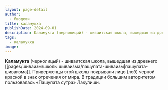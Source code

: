 ```yaml
---
layout: page-detail
author:
  - Яшодеви
title: каламукха
publishDate: 2024-09-01
description: Каламукта (чернолицый) - шиваитская школа, вышедшая из древнего пашупата-шиваизма. Приверженцы этой школы покрывали лицо (лоб) черной краской в знак отречения от мира. В традиции большим авторитетом пользовалась «Пашупата-сутра» Лакулиши.
tags:
  - каламукха
image:
---
```

**Каламукта** (чернолицый) - шиваитская школа, вышедшая из древнего [[pages/шиваизм/школы шиваизма/пашупата-шиваизм|пашупата-шиваизма]]. Приверженцы этой школы покрывали лицо (лоб) черной краской в знак отречения от мира. В традиции большим авторитетом пользовалась «Пашупата сутра» Лакулиши.

